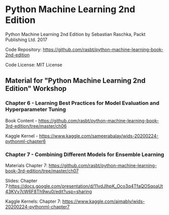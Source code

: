# Python Machine Learning 2nd Edition
Python Machine Learning 2nd Edition by Sebastian Raschka, Packt Publishing Ltd. 2017

Code Repository: https://github.com/rasbt/python-machine-learning-book-2nd-edition

Code License: MIT License

## Material for "Python Machine Learning 2nd Edition" Workshop

### Chapter 6 - Learning Best Practices for Model Evaluation and Hyperparameter Tuning
Book Content - https://github.com/rasbt/python-machine-learning-book-3rd-edition/tree/master/ch06

Kaggle Kernel - https://www.kaggle.com/sameerabalay/wids-20200224-pythonml-chapter6


### Chapter 7 - Combining Different Models for Ensemble Learning
Materials Chapter 7: https://github.com/rasbt/python-machine-learning-book-3rd-edition/tree/master/ch07

Slides: Chapter 7:https://docs.google.com/presentation/d/11vdJlhpK_Oco3q4TfaQOSqoaUt43KVv7cW6F8Th9wu0/edit?usp=sharing

Kaggle Kernels: Chapter 7: https://www.kaggle.com/ajmably/wids-20200224-pythonml-chapter7


